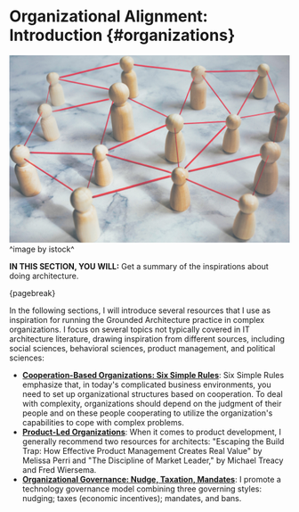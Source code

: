 

# Organizational Alignment: Introduction {#organizations}

![](assets/images/iStock-1473231525.jpg)
^image by istock^

**IN THIS SECTION, YOU WILL:**  Get a summary of the inspirations about doing architecture.

{pagebreak}

In the following sections, I will introduce several resources that I use as inspiration for running the Grounded Architecture practice in complex organizations. I focus on several topics not typically covered in IT architecture literature, drawing inspiration from different sources, including social sciences, behavioral sciences, product management, and political sciences:

* **[Cooperation-Based Organizations: Six Simple Rules](#six-simple-rules)**: Six Simple Rules emphasize that, in today's complicated business environments, you need to set up organizational structures based on cooperation. To deal with complexity, organizations should depend on the judgment of their people and on these people cooperating to utilize the organization's capabilities to cope with complex problems.
* **[Product-Led Organizations](#product)**: When it comes to product development, I generally recommend two resources for architects: "Escaping the Build Trap: How Effective Product Management Creates Real Value" by Melissa Perri and "The Discipline of Market Leader," by Michael Treacy and Fred Wiersema. 
* **[Organizational Governance: Nudge, Taxation, Mandates](#governance)**: I promote a technology governance model combining three governing styles: nudging; taxes (economic incentives); mandates, and bans.
